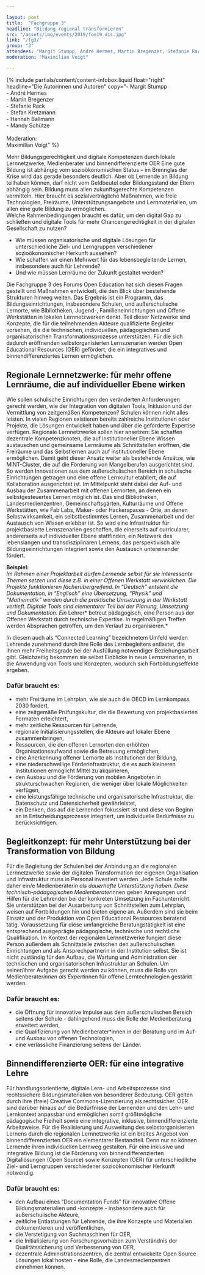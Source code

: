 ```yaml
---

layout: post
title:  "Fachgruppe 3"
headline: "Bildung regional transformieren"
src: "/assets/img/events/2019/foe19_dis.jpg"
link: "/fg3/"
group: "3"
attendees: "Margit Stumpp, André Hermes, Martin Bregenzer, Stefanie Rack, Stefan Kretzmann, Hannah Ballmann und Mandy Schütze"
moderation: "Maximilian Voigt"

---
```


{% include partials/content/content-infobox.liquid float="right" headline="Die Autorinnen und Autoren" copy="- Margit Stumpp<br>- André Hermes<br>- Martin Bregenzer<br>- Stefanie Rack<br>- Stefan Kretzmann<br>- Hannah Ballmann<br>- Mandy Schütze<br><br>Moderation:<br>Maximilian Voigt" %}

Mehr Bildungsgerechtigkeit und digitale Kompetenzen durch lokale Lernnetzwerke, Medienberater und binnendifferenzierte OER 
Eine gute Bildung ist abhängig vom sozioökonomischen Status – im Brennglas der Krise wird das gerade besonders deutlich. Aber ob Lernende an Bildung teilhaben können, darf nicht vom Geldbeutel oder Bildungsstand der Eltern abhängig sein. Bildung muss allen zukunftsgerechte Kompetenzen vermitteln. Hier braucht es sozialverträgliche Maßnahmen, wie freie Technologien, Freiräume, Unterstützungsangebote und Lernmaterialien, um allen eine gute Bildung zu ermöglichen. 
<br>Welche Rahmenbedingungen braucht es dafür, um den digital Gap zu schließen und digitale Tools für mehr Chancengerechtigkeit in der digitalen Gesellschaft zu nutzen?
* Wie müssen organisatorische und digitale Lösungen für unterschiedliche Ziel- und Lerngruppen verschiedener sozioökonomischer Herkunft aussehen? 
* Wie schaffen wir einen Mehrwert für das lebensbegleitende Lernen, insbesondere auch für Lehrende?
* Und wie müssen Lernräume der Zukunft gestaltet werden?

Die Fachgruppe 3 des Forums Open Education hat sich diesen Fragen gestellt und Maßnahmen entwickelt, die den Blick über bestehende Strukturen hinweg weiten. Das Ergebnis ist ein Programm, das Bildungseinrichtungen, insbesondere Schulen, und außerschulische Lernorte, wie Bibliotheken, Jugend-, Familieneinrichtungen und Offene Werkstätten in lokalen Lernnetzwerken denkt. Teil dieser Netzwerke sind Konzepte, die für die teilnehmenden Akteure qualifizierte Begleiter vorsehen, die die technischen, individuellen, pädagogischen und organisatorischen Transformationsprozesse unterstützen. Für die sich dadurch eröffnenden selbstorganisierten Lernszenarien werden Open Educational Resources (OER) gefördert, die ein integratives und binnendifferenziertes Lernen ermöglichen.

## Regionale Lernnetzwerke: für mehr offene Lernräume, die auf individueller Ebene wirken

Wie sollen schulische Einrichtungen den veränderten Anforderungen gerecht werden, wie der Integration von digitalen Tools, Inklusion und der Vermittlung von zeitgemäßen Kompetenzen? Schulen können nicht alles leisten. In vielen Regionen existieren bereits zahlreiche Institutionen oder Projekte, die Lösungen entwickelt haben und über die geforderte Expertise verfügen. Regionale Lernnetzwerke sollen hier ansetzen: Sie schaffen dezentrale Kompetenzknoten, die auf institutioneller Ebene Wissen austauschen und gemeinsame Lernräume als Schnittstellen eröffnen, die Freiräume und das Selbstlernen auch auf institutioneller Ebene ermöglichen. Damit geht dieser Ansatz weiter als bestehende Ansätze, wie MINT-Cluster, die auf die Förderung von Mangelberufen ausgerichtet sind. So werden Innovationen aus dem außerschulischen Bereich in schulische Einrichtungen getragen und eine offene Lernkultur etabliert, die auf Kollaboration ausgerichtet ist. Im Mittelpunkt steht dabei der Auf- und Ausbau der Zusammenarbeit mit offenen Lernorten, an denen ein selbstgesteuertes Lernen möglich ist. Das sind Bibliotheken, Landesmedienzentren, Gemeinschaftsgärten, Kulturräume und Offene Werkstätten, wie Fab Labs, Maker- oder Hackerspaces - Orte, an denen Selbstwirksamkeit, ein selbstbestimmtes Lernen, Zusammenarbeit und der Austausch von Wissen erlebbar ist. So wird eine Infrastruktur für projektbasierte Lernszenarien geschaffen, die einerseits auf curricularer, andererseits auf individueller Ebene stattfinden, ein Netzwerk des lebenslangen und transdisziplinären Lernens, das perspektivisch alle Bildungseinrichtungen integriert sowie den Austausch untereinander fördert.

**Beispiel:**<br>
*Im Rahmen einer Projektarbeit dürfen Lernende selbst für sie interessante Themen setzen und diese z.B. in einer Offenen Werkstatt verwirklichen. Die Projekte funktionieren fächerübergreifend. In “Deutsch” entsteht die Dokumentation, in “Englisch” eine Übersetzung, “Physik” und “Mathematik” werden durch die praktische Umsetzung in der Werkstatt vertieft. Digitale Tools sind elementarer Teil bei der Planung, Umsetzung und Dokumentation. Ein* Lehrer* betreut pädagogisch, eine Person aus der Offenen Werkstatt durch technische Expertise. In regelmäßigen Treffen werden Absprachen getroffen, um den Verlauf zu organisieren.*

In diesem auch als “Connected Learning” bezeichnetem Umfeld werden Lehrende zunehmend durch ihre Rolle des Lernbegleiters entlastet, die ihnen mehr Freiheitsgrade bei der Ausfüllung notwendiger Beziehungsarbeit gibt. Gleichzeitig bekommen sie selbst Einblicke in neue Lernszenarien, in die Anwendung von Tools und Konzepten, wodurch sich Fortbildungseffekte ergeben. 


### Dafür braucht es:
* mehr Freiräume im Lehrplan, wie sie auch die OECD im Lernkompass 2030 fordert,
* eine zeitgemäße Prüfungskultur, die die Bewertung von projektbasierten Formaten erleichtert,
* mehr zeitliche Ressourcen für Lehrende,
* regionale Initialisierungsstellen, die Akteure auf lokaler Ebene zusammenbringen, 
* Ressourcen, die den offenen Lernorten den erhöhten Organisationsaufwand sowie die Betreuung ermöglichen,
* eine Anerkennung offener Lernorte als Institutionen der Bildung,
* eine niederschwellige Förderinfrastruktur, die es auch kleineren Institutionen ermöglicht Mittel zu akquirieren,
* den Ausbau und die Förderung von mobilen Angeboten in strukturschwachen Regionen, die weniger über lokale Möglichkeiten verfügen,
* eine leistungsfähige technische und organisatorische Infrastruktur, die Datenschutz und Datensicherheit gewährleistet,
* ein Denken, das auf die Lernenden fokussiert ist und diese von Beginn an in Entscheidungsprozesse integriert, um individuelle Bedürfnisse zu berücksichtigen.

## Begleitkonzept: für mehr Unterstützung bei der Transformation von Bildung

Für die Begleitung der Schulen bei der Anbindung an die regionalen Lernnetzwerke sowie der digitalen Transformation der eigenen Organisation und Infrastruktur muss in Personal investiert werden. Jede Schule sollte daher ein/e Medienberater*in als dauerhafte Unterstützung haben. Diese technisch-pädagogischen Medienberater*innen geben Anregungen und Hilfen für die Lehrenden bei der konkreten Umsetzung im Fachunterricht.  Sie unterstützen bei der Ausarbeitung von Schnittstellen zum Lehrplan, weisen auf Fortbildungen hin und bieten eigene an. Außerdem sind sie beim Einsatz und der Produktion von Open Educational Ressources beratend tätig. Voraussetzung für diese umfangreiche Beratungstätigkeit ist eine entsprechend ausgeprägte pädagogische, technische und rechtliche Qualifikation. 
Im Kontext der regionalen Lernnetzwerke fungiert diese Person außerdem als Schnittstelle zwischen den außerschulischen Einrichtungen und als Ansprechpartnerin in der Institution selbst. Sie ist nicht zuständig für den Aufbau, die Wartung und Administration der technischen und organisatorischen Infrastruktur an Schulen.
Um seiner/ihrer Aufgabe gerecht werden zu können, muss die Rolle von Medienberater*innen als Expert*innen für offene Lerntechnologien gestärkt werden.  

### Dafür braucht es:
* die Öffnung für innovative Impulse aus dem außerschulischen Bereich seitens der Schule - dahingehend muss die Rolle der Medienberatung erweitert werden,
* die Qualifizierung von Medienberater*innen in der Beratung und im Auf- und Ausbau von offenen Technologien,
* eine verlässliche Finanzierung seitens der Länder. 

## Binnendifferenzierte OER: für eine integrative Lehre

Für handlungsorientierte, digitale Lern- und Arbeitsprozesse sind rechtssichere Bildungsmaterialien von besonderer Bedeutung. OER gelten durch ihre (freie) Creative Commons-Lizenzierung als rechtssicher. OER sind darüber hinaus auf die Bedürfnisse der Lernenden und den Lehr- und Lernkontext anpassbar und ermöglichen somit größtmögliche pädagogische Freiheit sowie eine integrative, inklusive, binnendifferenzierte Arbeitsweise. 
Für die Realisierung und Ausweitung des selbstorganisierten Lernens durch die regionalen Lernnetzwerke ist ein breites Angebot von binnendifferenzierten OER ein elementarer Bestandteil. Denn nur so können Lernende ihren individuellen Lernweg gestalten. Für eine inklusive und integrative Bildung ist die Förderung von binnendifferenzierten Digitallösungen (Open Source) sowie Konzepten (OER) für unterschiedliche Ziel- und Lerngruppen verschiedener sozioökonomischer Herkunft notwendig. 

### Dafür braucht es:
* den Aufbau eines “Documentation Funds” für innovative Offene Bildungsmaterialien und -konzepte - insbesondere auch für außerschulische Akteure,
* zeitliche Entlastungen für Lehrende, die ihre Konzepte und Materialien dokumentieren und veröffentlichen,
* die Verstetigung von Suchmaschinen für OER,
* die Initialisierung von Forschungsvorhaben zum Verständnis der Qualitätssicherung und Verbesserung von OER,
* dezentrale Administrationszentren, die zentral entwickelte Open Source Lösungen lokal hosten - eine Rolle, die Landesmedienzentren einnehmen können.
